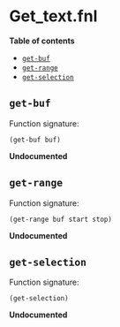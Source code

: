 # Get_text.fnl

**Table of contents**

- [`get-buf`](#get-buf)
- [`get-range`](#get-range)
- [`get-selection`](#get-selection)

## `get-buf`
Function signature:

```
(get-buf buf)
```

**Undocumented**

## `get-range`
Function signature:

```
(get-range buf start stop)
```

**Undocumented**

## `get-selection`
Function signature:

```
(get-selection)
```

**Undocumented**


<!-- Generated with Fenneldoc v0.1.9
     https://gitlab.com/andreyorst/fenneldoc -->
